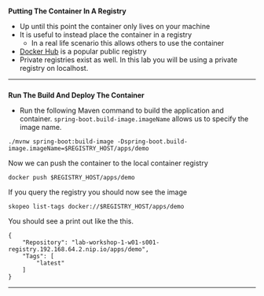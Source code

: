 
### 
**Putting The Container In A Registry**



*   Up until this point the container only lives on your machine
*   It is useful to instead place the container in a registry
    *   In a real life scenario this allows others to use the container
*   [Docker Hub](https://hub.docker.com/) is a popular public registry
*   Private registries exist as well. In this lab you will be using a private registry on localhost.


---


### 
**Run The Build And Deploy The Container**



*   Run the following Maven command to build the application and container.  `spring-boot.build-image.imageName`
allows us to specify the image name.

```execute-1
./mvnw spring-boot:build-image -Dspring-boot.build-image.imageName=$REGISTRY_HOST/apps/demo
```

Now we can push the container to the local container registry
```execute-1
docker push $REGISTRY_HOST/apps/demo
```

If you query the registry you should now see the image

```execute-1
skopeo list-tags docker://$REGISTRY_HOST/apps/demo
```

You should see a print out like the this.
```
{
    "Repository": "lab-workshop-1-w01-s001-registry.192.168.64.2.nip.io/apps/demo",
    "Tags": [
        "latest"
    ]
}
```
---